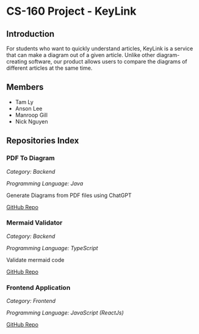# CS-160 Project - KeyLink

## Introduction
For students who want to quickly understand articles, KeyLink is a service that can make a diagram out of a given article. Unlike other diagram-creating software, our product allows users to compare the diagrams of different articles at the same time. 

## Members
- Tam Ly
- Anson Lee
- Manroop Gill
- Nick Nguyen

## Repositories Index
### PDF To Diagram

*Category: Backend*

*Programming Language: Java*

Generate Diagrams from PDF files using ChatGPT

[GitHub Repo](https://github.com/ansleehk/CS-160-Article-Visual-Backend)

### Mermaid Validator

*Category: Backend*

*Programming Language: TypeScript*

Validate mermaid code

[GitHub Repo](https://github.com/ansleehk/CS-160-Mermaid-Validator)

### Frontend Application

*Category: Frontend*

*Programming Language: JavaScript (ReactJs)*

[GitHub Repo](https://github.com/ansleehk/CS-160-Frontend)
